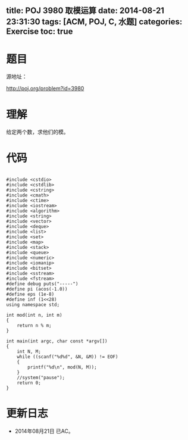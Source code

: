 title: POJ 3980 取模运算
date: 2014-08-21 23:31:30
tags: [ACM, POJ, C, 水题]
categories: Exercise
toc: true
---
# 题目
源地址：

http://poj.org/problem?id=3980

# 理解
给定两个数，求他们的模。

<!-- more -->

# 代码

```

#include <cstdio>
#include <cstdlib>
#include <cstring>
#include <cmath>
#include <ctime>
#include <iostream>
#include <algorithm>
#include <string>
#include <vector>
#include <deque>
#include <list>
#include <set>
#include <map>
#include <stack>
#include <queue>
#include <numeric>
#include <iomanip>
#include <bitset>
#include <sstream>
#include <fstream>
#define debug puts("-----")
#define pi (acos(-1.0))
#define eps (1e-8)
#define inf (1<<28)
using namespace std;

int mod(int n, int m)
{
    return n % m;
}

int main(int argc, char const *argv[])
{
    int N, M;
    while ((scanf("%d%d", &N, &M)) != EOF)
    {
        printf("%d\n", mod(N, M));
    }
    //system("pause");
    return 0;
}

```

# 更新日志
- 2014年08月21日 已AC。